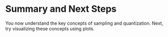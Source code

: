 # Summary and Next Steps

You now understand the key concepts of sampling and quantization. Next, try visualizing these concepts using plots.
